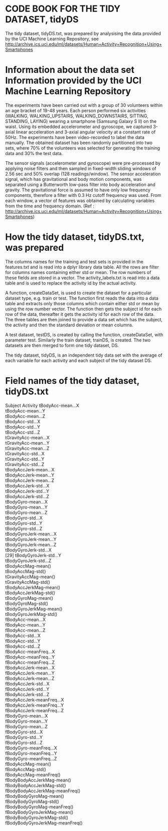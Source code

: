 CODE BOOK FOR THE TIDY DATASET, tidyDS
===================================================================================================================================================
The tidy dataset, tidyDS.txt, was prepared by analysising the data provided by the UCI Machine Learning Repository, see http://archive.ics.uci.edu/ml/datasets/Human+Activity+Recognition+Using+Smartphones

Information about the data set Information provided by the UCI Machine Learning Repository
===================================================================================================================================================
The experiments have been carried out with a group of 30 volunteers within an age bracket of 19-48 years. Each person performed six activities (WALKING, WALKING_UPSTAIRS, WALKING_DOWNSTAIRS, SITTING, STANDING, LAYING) wearing a smartphone (Samsung Galaxy S II) on the waist. Using its embedded accelerometer and gyroscope, we captured 3-axial linear acceleration and 3-axial angular velocity at a constant rate of 50Hz. The experiments have been video-recorded to label the data manually. The obtained dataset has been randomly partitioned into two sets, where 70% of the volunteers was selected for generating the training data and 30% the test data. 

The sensor signals (accelerometer and gyroscope) were pre-processed by applying noise filters and then sampled in fixed-width sliding windows of 2.56 sec and 50% overlap (128 readings/window). The sensor acceleration signal, which has gravitational and body motion components, was separated using a Butterworth low-pass filter into body acceleration and gravity. The gravitational force is assumed to have only low frequency components, therefore a filter with 0.3 Hz cutoff frequency was used. From each window, a vector of features was obtained by calculating variables from the time and frequency domain.
(Ref : http://archive.ics.uci.edu/ml/datasets/Human+Activity+Recognition+Using+Smartphones)

How the tidy dataset, tidyDS.txt, was prepared
===================================================================================================================================================
The columns names for the training and test sets is provided in the features.txt and is read into a dplyr library data table. All the rows are filter for columns names containing either std or mean. The row numbers of these fields are stored in a vector. The activity_labels.txt is read into a data table and is used to replace the activity id by the actual activity.

A function, createDataSet, is used to create the dataset for a particular dataset type, e.g. train or test. The function first reads the data into a data table and extracts only those columns which contain either std or mean by using the row number vector. The function then gets the subject id for each row of the data, thereafter it gets the activity id for each row of the data. The three tables are then joined to provide a data set which has the subject, the activity and then the standard deviation or mean columns.

A test dataset, testDS, is created by calling the function, createDataSet, with parameter test. Similarly the train dataset, trainDS, is created. The two datasets are then merged to form one tidy dataset, DS.

The tidy dataset, tidyDS, is an independent tidy data set with the average of each variable for each activity and each subject of the tidy dataset DS.

Field names of the tidy dataset, tidyDS.txt
=================================================================================================================================================== 
Subject
Activity
tBodyAcc-mean...X               
tBodyAcc-mean...Y               
tBodyAcc-mean...Z               
tBodyAcc-std...X               
tBodyAcc-std...Y                
tBodyAcc-std...Z               
tGravityAcc-mean...X            
tGravityAcc-mean...Y           
tGravityAcc-mean...Z           
tGravityAcc-std...X             
tGravityAcc-std...Y             
tGravityAcc-std...Z            
tBodyAccJerk-mean...X           
tBodyAccJerk-mean...Y           
tBodyAccJerk-mean...Z           
tBodyAccJerk-std...X           
tBodyAccJerk-std...Y            
tBodyAccJerk-std...Z            
tBodyGyro-mean...X              
tBodyGyro-mean...Y             
tBodyGyro-mean...Z              
tBodyGyro-std...X               
tBodyGyro-std...Y               
tBodyGyro-std...Z              
tBodyGyroJerk-mean...X          
tBodyGyroJerk-mean...Y          
tBodyGyroJerk-mean...Z          
tBodyGyroJerk-std...X          
[29] tBodyGyroJerk-std...Y           
tBodyGyroJerk-std...Z           
tBodyAccMag-mean()              
tBodyAccMag-std()              
tGravityAccMag-mean()           
tGravityAccMag-std()            
tBodyAccJerkMag-mean()          
tBodyAccJerkMag-std()          
tBodyGyroMag-mean()            
tBodyGyroMag-std()              
tBodyGyroJerkMag-mean()         
tBodyGyroJerkMag-std()         
fBodyAcc-mean...X               
fBodyAcc-mean...Y               
fBodyAcc-mean...Z               
fBodyAcc-std...X               
fBodyAcc-std...Y                
fBodyAcc-std...Z                
fBodyAcc-meanFreq...X           
fBodyAcc-meanFreq...Y          
fBodyAcc-meanFreq...Z           
fBodyAccJerk-mean...X           
fBodyAccJerk-mean...Y           
fBodyAccJerk-mean...Z          
fBodyAccJerk-std...X            
fBodyAccJerk-std...Y            
fBodyAccJerk-std...Z            
fBodyAccJerk-meanFreq...X      
fBodyAccJerk-meanFreq...Y       
fBodyAccJerk-meanFreq...Z       
fBodyGyro-mean...X              
fBodyGyro-mean...Y             
fBodyGyro-mean...Z              
fBodyGyro-std...X               
fBodyGyro-std...Y               
fBodyGyro-std...Z              
fBodyGyro-meanFreq...X          
fBodyGyro-meanFreq...Y          
fBodyGyro-meanFreq...Z          
fBodyAccMag-mean()             
fBodyAccMag-std()               
fBodyAccMag-meanFreq()          
fBodyBodyAccJerkMag-mean()      
fBodyBodyAccJerkMag-std()      
fBodyBodyAccJerkMag-meanFreq()  
fBodyBodyGyroMag-mean()         
fBodyBodyGyroMag-std()          
fBodyBodyGyroMag-meanFreq()    
fBodyBodyGyroJerkMag-mean()     
fBodyBodyGyroJerkMag-std()      
fBodyBodyGyroJerkMag-meanFreq()